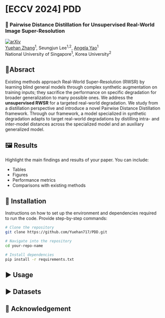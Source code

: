 # [ECCV 2024] PDD
### 🎯 Pairwise Distance Distillation for Unsupervised Real-World Image Super-Resolution  
[![arXiv](https://img.shields.io/badge/arXiv-<INDEX>-<COLOR>.svg)](https://arxiv.org/abs/<INDEX>)    
[Yuehan Zhang](link_to_author1_profile)<sup>1</sup>, Seungjun Lee<sup>1,2</sup>, [Angela Yao](link_to_author3_profile)<sup>1</sup>  
National University of Singapore<sup>1</sup>, Korea University<sup>2</sup>

## 📝Absract
Existing methods approach Real-World Super-Resolution (RWSR) by learning blind general models through complex synthetic augmentation on training inputs; they sacrifice the performance on specific degradation for broader generalization to many possible ones. We address the **unsupervised RWSR** for a targeted real-world degradation. We study from a distillation perspective and introduce a novel Pairwise Distance Distillation framework.
Through our framework, a model specialized in synthetic degradation adapts to target real-world degradations by distilling intra- and inter-model distances across the specialized model and an auxiliary generalized model. 

## 🖼️ Results
Highlight the main findings and results of your paper. You can include:
- Tables
- Figures
- Performance metrics
- Comparisons with existing methods



## 🔨 Installation
Instructions on how to set up the environment and dependencies required to run the code. Provide step-by-step commands:
```sh
# Clone the repository
git clone https://github.com/Yuehan717/PDD.git

# Navigate into the repository
cd your-repo-name

# Install dependencies
pip install -r requirements.txt
```
## ▶️ Usage

## ▶️ Datasets

## 👏 Acknowledgement
